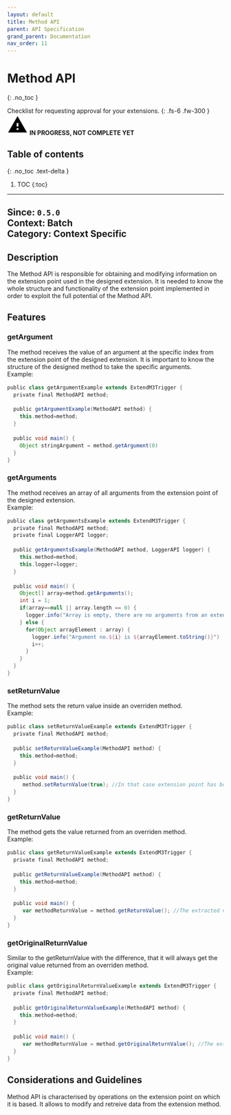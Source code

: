 ```yaml
---
layout: default
title: Method API
parent: API Specification
grand_parent: Documentation
nav_order: 11
---
```


# Method API
{: .no_toc }

Checklist for requesting approval for your extensions.
{: .fs-6 .fw-300 }
![](/assets/images/warning-24px.svg) **️IN PROGRESS, NOT COMPLETE YET**

## Table of contents
{: .no_toc .text-delta }

1. TOC
{:toc}

---

**Since**: `0.5.0`  
**Context**: Batch  
**Category**: Context Specific  
---
## Description
The Method API is responsible for obtaining and modifying information on the extension point used in the designed extension. It is needed to know the whole structure and functionality of the extension point implemented in order to exploit the full potential of the Method API. 

## Features

### getArgument
The method receives the value of an argument at the specific index from the extension point of the designed extension. It is important to know the structure of the designed method to take the specific arguments.
<br>
Example:

```groovy
public class getArgumentExample extends ExtendM3Trigger {
  private final MethodAPI method;
  
  public getArgumentExample(MethodAPI method) {
    this.method=method;
  }
  
  public void main() {
    Object stringArgument = method.getArgument(0)
  }
}
```

### getArguments
The method receives an array of all arguments from the extension point of the designed extension.
<br>
Example:

```groovy
public class getArgumentsExample extends ExtendM3Trigger {
  private final MethodAPI method;
  private final LoggerAPI logger;
  
  public getArgumentsExample(MethodAPI method, LoggerAPI logger) {
    this.method=method;
    this.logger=logger;
  }
  
  public void main() {
    Object[] array=method.getArguments();
    int i = 1;
    if(array==null || array.length == 0) {
      logger.info("Array is empty, there are no arguments from an extension point.")
    } else {
      for(Object arrayElement : array) {
        logger.info("Argument no.${i} is ${arrayElement.toString()}")
        i++;
      }
    }
  }
}
```

### setReturnValue
The method sets the return value inside an overriden method.
<br>
Example:

```groovy
public class setReturnValueExample extends ExtendM3Trigger {
  private final MethodAPI method;
  
  public setReturnValueExample(MethodAPI method) {
    this.method=method;
  }
  
  public void main() {
     method.setReturnValue(true); //In that case extension point has boolean type return, etc.
  }
}
```


### getReturnValue
The method gets the value returned from an overriden method.
<br>
Example:

```groovy
public class getReturnValueExample extends ExtendM3Trigger {
  private final MethodAPI method;
  
  public getReturnValueExample(MethodAPI method) {
    this.method=method;
  }
  
  public void main() {
     var methodReturnValue = method.getReturnValue(); //The extracted value from the method depends on the type of value returned by the extension point. 
  }
}
```
### getOriginalReturnValue
Similar to the getReturnValue with the difference, that it will always get the original value returned from an overriden method.
<br>
Example:

```groovy
public class getOriginalReturnValueExample extends ExtendM3Trigger {
  private final MethodAPI method;
  
  public getOriginalReturnValueExample(MethodAPI method) {
    this.method=method;
  }
  
  public void main() {
     var methodReturnValue = method.getOriginalReturnValue(); //The extracted value from the method depends on the type of value returned by the extension point. 
  }
}
```

## Considerations and Guidelines
Method API is characterised by operations on the extension point on which it is based. It allows to modify and retreive data from the extension method.
